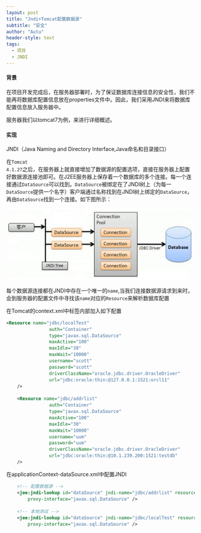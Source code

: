 ```yaml
---
layout: post
title: "Jndi+Tomcat配置数据源"
subtitle: "安全"
author: "Autu"
header-style: text
tags:
  - 项目
  - JNDI
---
```



#### 背景
在项目开发完成后，在服务器部署时，为了保证数据库连接信息的安全性，我们不能再将数据库配置信息放在properties文件中。因此，我们采用JNDI来将数据库配置信息放入服务器中。

服务器我们以tomcat7为例，来进行详细概述。

#### 实现
JNDI（Java Naming and Directory Interface,Java命名和目录接口）

在<code>Tomcat 4.1.27</code>之后，在服务器上就直接增加了数据源的配置选项，直接在服务器上配置好数据源连接池即可。在J2EE服务器上保存着一个数据库的多个连接。每一个连接通过<code>DataSource</code>可以找到。<code>DataSource</code>被绑定在了JNDI树上（为每一<code>DataSource</code>提供一个名字）客户端通过名称找到在JNDI树上绑定的<code>DataSource</code>，再由<code>DataSource</code>找到一个连接。如下图所示： 

![](/img/project/JNDI_01.png)

每个数据源连接都在JNDI中存在一个唯一的<code>name</code>,当我们连接数据源请求到来时，会到服务器的配置文件中寻找该<code>name</code>对应的<code>Resource</code>来解析数据库配置

在Tomcat的context.xml中<Context></Context>标签内部加入如下配置

```xml
<Resource name="jdbc/localTest" 
				auth="Container" 
				type="javax.sql.DataSource" 
				maxActive="100" 
				maxIdle="30" 
				maxWait="10000" 
				username="scott" 
				password="scott" 
				driverClassName="oracle.jdbc.driver.OracleDriver" 
				url="jdbc:oracle:thin:@127.0.0.1:1521:orcl11" 
	/> 
	
    <Resource name="jdbc/addrlist" 
				auth="Container" 
				type="javax.sql.DataSource" 
				maxActive="100" 
				maxIdle="30" 
				maxWait="10000" 
				username="uum" 
				password="uum" 
				driverClassName="oracle.jdbc.driver.OracleDriver" 
				url="jdbc:oracle:thin:@10.1.239.200:1521:testdb" 
	/> 
```

在applicationContext-dataSource.xml中配置JNDI


```xml
    <!-- 配置数据源 -->
	<jee:jndi-lookup id="dataSource" jndi-name="jdbc/addrlist" resource-ref="true" lookup-on-startup="false"
		proxy-interface="javax.sql.DataSource" />
		
	<!-- 本地测试 -->
	<jee:jndi-lookup id="dataSource" jndi-name="jdbc/localTest" resource-ref="true" lookup-on-startup="false"
		proxy-interface="javax.sql.DataSource" /> 
```


